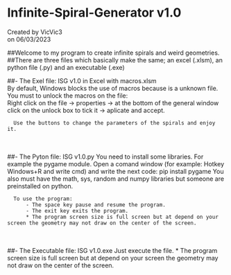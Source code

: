 # Infinite-Spiral-Generator v1.0
  Created by VicVic3<br>
  on 06/03/2023<br>
  
  ##Welcome to my program to create infinite spirals and weird geometries.<br>
  ##There are three files which basically make the same; an excel (.xlsm), an python file (.py) and an executable (.exe)<br>
  
  ##- The Exel file:    ISG v1.0 in Excel with macros.xlsm<br>
      By default, Windows blocks the use of macros because is a unknown file.<br>
      You must to unlock the macros on the file:<br>
           Right click on the file -> properties -> at the bottom of the general window click on the unlock box to tick it -> aplicate and accept.
          
      Use the buttons to change the parameters of the spirals and enjoy it.
<br> 
<br>
  ##- The Pyton file:    ISG v1.0.py
      You need to install some libraries. For example the pygame module.
          Open a comand window (for example: Hotkey Windows+R and write cmd) and write the next code:  pip install pygame
          You also must have the math, sys, random and numpy libraries but someone are preinstalled on python.
          
      To use the program:
          - The space key pause and resume the program.
          - The exit key exits the program.
          * The program screen size is full screen but at depend on your screen the geometry may not draw on the center of the screen.
<br>
<br>
  ##- The Executable file:    ISG v1.0.exe
      Just execute the file.
          * The program screen size is full screen but at depend on your screen the geometry may not draw on the center of the screen.
